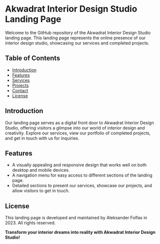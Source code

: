 # Akwadrat Interior Design Studio Landing Page

Welcome to the GitHub repository of the Akwadrat Interior Design Studio landing page. This landing page represents the online presence of our interior design studio, showcasing our services and completed projects.

## Table of Contents

- [Introduction](#introduction)
- [Features](#features)
- [Services](#services)
- [Projects](#projects)
- [Contact](#contact)
- [License](#license)

## Introduction

Our landing page serves as a digital front door to Akwadrat Interior Design Studio, offering visitors a glimpse into our world of interior design and creativity. Explore our services, view our portfolio of completed projects, and get in touch with us for inquiries.

## Features

- A visually appealing and responsive design that works well on both desktop and mobile devices.
- A navigation menu for easy access to different sections of the landing page.
- Detailed sections to present our services, showcase our projects, and allow visitors to get in touch.

## License

This landing page is developed and maintained by Aleksander Folfas in 2023. All rights reserved.

**Transform your interior dreams into reality with Akwadrat Interior Design Studio!**
